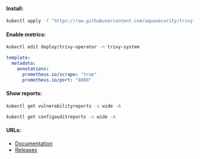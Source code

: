 #### Install:
```bash
kubectl apply -f "https://raw.githubusercontent.com/aquasecurity/trivy-operator/v0.12.0/deploy/static/trivy-operator.yaml"
```

#### Enable metrics:
```bash
kubectl edit deploy/trivy-operator -n trivy-system
```
```yaml
template:
  metadata:
    annotations:
      prometheus.io/scrape: "true"
      prometheus.io/port: "8080"
```

#### Show reports:
```bash
kubectl get vulnerabilityreports -o wide -A
```
```bash
kubectl get configauditreports -o wide -A
```

#### URLs:
- [Documentation](https://aquasecurity.github.io/trivy-operator/latest)
- [Releases](https://github.com/aquasecurity/trivy-operator/releases)
